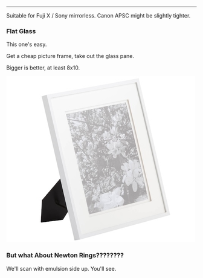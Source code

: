 
-------

Suitable for Fuji X / Sony mirrorless. Canon APSC might be slightly tighter.

### Flat Glass

This one's easy.

Get a cheap picture frame, take out the glass pane.

Bigger is better, at least 8x10.

![Alt text](photos/frame.jpg)

### But what About Newton Rings????????

We'll scan with emulsion side up. You'll see.
